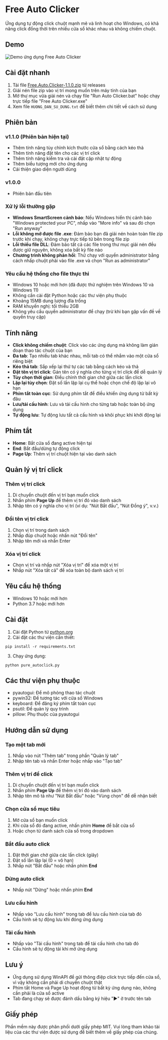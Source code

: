 # Free Auto Clicker

Ứng dụng tự động click chuột mạnh mẽ và linh hoạt cho Windows, có khả năng click đồng thời trên nhiều cửa sổ khác nhau và không chiếm chuột.

## Demo

![Demo ứng dụng Free Auto Clicker](images/demo.png)

## Cài đặt nhanh

1. Tải file [Free.Auto.Clicker-1.1.0.zip](https://github.com/Long173/auto-click/releases/download/v1.1.0/Free.Auto.Clicker-1.1.0.zip) từ releases
2. Giải nén file zip vào vị trí mong muốn trên máy tính của bạn
3. Mở thư mục vừa giải nén và chạy file "Run Auto Clicker.bat" hoặc chạy trực tiếp file "Free Auto Clicker.exe"
4. Xem file `HUONG_DAN_SU_DUNG.txt` để biết thêm chi tiết về cách sử dụng

## Phiên bản

### v1.1.0 (Phiên bản hiện tại)
- Thêm tính năng tùy chỉnh kích thước cửa sổ bằng cách kéo thả
- Thêm tính năng đặt tên cho các vị trí click
- Thêm tính năng kiểm tra và cài đặt cập nhật tự động
- Thêm biểu tượng mới cho ứng dụng
- Cải thiện giao diện người dùng

### v1.0.0
- Phiên bản đầu tiên

### Xử lý lỗi thường gặp

- **Windows SmartScreen cảnh báo**: Nếu Windows hiển thị cảnh báo "Windows protected your PC", nhấp vào "More info" và sau đó chọn "Run anyway"
- **Lỗi không mở được file .exe**: Đảm bảo bạn đã giải nén hoàn toàn file zip trước khi chạy, không chạy trực tiếp từ bên trong file zip
- **Lỗi thiếu file DLL**: Đảm bảo tất cả các file trong thư mục giải nén đều được giữ nguyên, không xóa bất kỳ file nào
- **Chương trình không phản hồi**: Thử chạy với quyền administrator bằng cách nhấp chuột phải vào file .exe và chọn "Run as administrator"

### Yêu cầu hệ thống cho file thực thi

- Windows 10 hoặc mới hơn (đã được thử nghiệm trên Windows 10 và Windows 11)
- Không cần cài đặt Python hoặc các thư viện phụ thuộc
- Khoảng 15MB dung lượng đĩa trống
- RAM khuyến nghị: tối thiểu 2GB
- Không yêu cầu quyền administrator để chạy (trừ khi bạn gặp vấn đề về quyền truy cập)

## Tính năng

- **Click không chiếm chuột**: Click vào các ứng dụng mà không làm gián đoạn thao tác chuột của bạn
- **Đa tab**: Tạo nhiều tab khác nhau, mỗi tab có thể nhắm vào một cửa sổ riêng biệt
- **Kéo thả tab**: Sắp xếp lại thứ tự các tab bằng cách kéo và thả
- **Đặt tên vị trí click**: Gán tên có ý nghĩa cho từng vị trí click để dễ quản lý
- **Tùy chọn thời gian**: Điều chỉnh thời gian chờ giữa các lần click
- **Lặp lại tùy chọn**: Đặt số lần lặp lại cụ thể hoặc chọn chế độ lặp lại vô hạn
- **Phím tắt toàn cục**: Sử dụng phím tắt để điều khiển ứng dụng từ bất kỳ đâu
- **Lưu/tải cấu hình**: Lưu và tải cấu hình cho từng tab hoặc toàn bộ ứng dụng
- **Tự động lưu**: Tự động lưu tất cả cấu hình và khôi phục khi khởi động lại

## Phím tắt

- **Home**: Bắt cửa sổ đang active hiện tại
- **End**: Bắt đầu/dừng tự động click
- **Page Up**: Thêm vị trí chuột hiện tại vào danh sách

## Quản lý vị trí click

### Thêm vị trí click

1. Di chuyển chuột đến vị trí bạn muốn click
2. Nhấn phím **Page Up** để thêm vị trí đó vào danh sách
3. Nhập tên có ý nghĩa cho vị trí (ví dụ: "Nút Bắt đầu", "Nút Đồng ý", v.v.)

### Đổi tên vị trí click

1. Chọn vị trí trong danh sách 
2. Nhấp đúp chuột hoặc nhấn nút "Đổi tên"
3. Nhập tên mới và nhấn Enter

### Xóa vị trí click

- Chọn vị trí và nhấp nút "Xóa vị trí" để xóa một vị trí
- Nhấp nút "Xóa tất cả" để xóa toàn bộ danh sách vị trí

## Yêu cầu hệ thống

- Windows 10 hoặc mới hơn
- Python 3.7 hoặc mới hơn

## Cài đặt

1. Cài đặt Python từ [python.org](https://www.python.org/downloads/)
2. Cài đặt các thư viện cần thiết:

```
pip install -r requirements.txt
```

3. Chạy ứng dụng:

```
python pure_autoclick.py
```

## Các thư viện phụ thuộc

- pyautogui: Để mô phỏng thao tác chuột
- pywin32: Để tương tác với cửa sổ Windows
- keyboard: Để đăng ký phím tắt toàn cục
- psutil: Để quản lý quy trình
- pillow: Phụ thuộc của pyautogui

## Hướng dẫn sử dụng

### Tạo một tab mới

1. Nhấp vào nút "Thêm tab" trong phần "Quản lý tab"
2. Nhập tên tab và nhấn Enter hoặc nhấp vào "Tạo tab"

### Thêm vị trí để click

1. Di chuyển chuột đến vị trí bạn muốn click
2. Nhấn phím **Page Up** để thêm vị trí đó vào danh sách
3. Nhập tên mô tả như "Nút Bắt đầu" hoặc "Vùng chọn" để dễ nhận biết

### Chọn cửa sổ mục tiêu

1. Mở cửa sổ bạn muốn click
2. Khi cửa sổ đó đang active, nhấn phím **Home** để bắt cửa sổ
3. Hoặc chọn từ danh sách cửa sổ trong dropdown

### Bắt đầu auto click

1. Đặt thời gian chờ giữa các lần click (giây)
2. Đặt số lần lặp lại (0 = vô hạn)
3. Nhấp nút "Bắt đầu" hoặc nhấn phím **End**

### Dừng auto click

- Nhấp nút "Dừng" hoặc nhấn phím **End**

### Lưu cấu hình

- Nhấp vào "Lưu cấu hình" trong tab để lưu cấu hình của tab đó
- Cấu hình sẽ tự động lưu khi đóng ứng dụng

### Tải cấu hình

- Nhấp vào "Tải cấu hình" trong tab để tải cấu hình cho tab đó
- Cấu hình sẽ tự động tải khi mở ứng dụng

## Lưu ý

- Ứng dụng sử dụng WinAPI để gửi thông điệp click trực tiếp đến cửa sổ, vì vậy không cần phải di chuyển chuột thật
- Phím tắt Home và Page Up hoạt động từ bất kỳ ứng dụng nào, không cần phải là cửa sổ active
- Tab đang chạy sẽ được đánh dấu bằng ký hiệu "▶" ở trước tên tab

## Giấy phép

Phần mềm này được phân phối dưới giấy phép MIT. Vui lòng tham khảo tài liệu của các thư viện được sử dụng để biết thêm về giấy phép của chúng. 